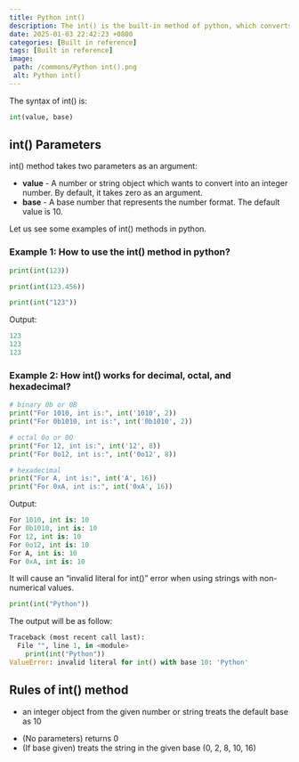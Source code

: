 ```yaml
---
title: Python int()
description: The int() is the built-in method of python, which converts any number or string objects into an integer object; it is also used for typecasting the integer number.
date: 2025-01-03 22:42:23 +0800
categories: [Built in reference]
tags: [Built in reference]
image:
 path: /commons/Python int().png
 alt: Python int()
---
```


The syntax of int() is:

```python
int(value, base)

```

## int() Parameters

int() method takes two parameters as an argument:

* **value** \- A number or string object which wants to convert into an integer number. By default, it takes zero as an argument.  
* **base** \- A base number that represents the number format. The default value is 10\.


Let us see some examples of int() methods in python.

### Example 1: How to use the int() method in python?

```python
print(int(123))

print(int(123.456))

print(int("123"))

```

Output:

```python
123
123
123

```

<script type="text/javascript">
	atOptions = {
		'key' : '98858c4e91885e00ea9926beee01c03e',
		'format' : 'iframe',
		'height' : 90,
		'width' : 728,
		'params' : {}
	};
</script>
<script type="text/javascript" src="https://www.highperformanceformat.com/98858c4e91885e00ea9926beee01c03e/invoke.js"></script>
### Example 2: How int() works for decimal, octal, and hexadecimal?

```python
# binary 0b or 0B
print("For 1010, int is:", int('1010', 2))
print("For 0b1010, int is:", int('0b1010', 2))

# octal 0o or 0O
print("For 12, int is:", int('12', 8))
print("For 0o12, int is:", int('0o12', 8))

# hexadecimal
print("For A, int is:", int('A', 16))
print("For 0xA, int is:", int('0xA', 16))

```

<script type="text/javascript">
	atOptions = {
		'key' : '98858c4e91885e00ea9926beee01c03e',
		'format' : 'iframe',
		'height' : 90,
		'width' : 728,
		'params' : {}
	};
</script>
<script type="text/javascript" src="https://www.highperformanceformat.com/98858c4e91885e00ea9926beee01c03e/invoke.js"></script>
Output:

```python
For 1010, int is: 10
For 0b1010, int is: 10
For 12, int is: 10
For 0o12, int is: 10
For A, int is: 10
For 0xA, int is: 10

```

It will cause an “invalid literal for int()” error when using strings with non-numerical values.

```python
print(int("Python"))
```

The output will be as follow:

```python
Traceback (most recent call last):
  File "", line 1, in <module>
    print(int("Python"))
ValueError: invalid literal for int() with base 10: 'Python'

```

## Rules of int() method

* an integer object from the given number or string treats the default base as 10  
<script type="text/javascript">
	atOptions = {
		'key' : '98858c4e91885e00ea9926beee01c03e',
		'format' : 'iframe',
		'height' : 90,
		'width' : 728,
		'params' : {}
	};
</script>
<script type="text/javascript" src="https://www.highperformanceformat.com/98858c4e91885e00ea9926beee01c03e/invoke.js"></script>
* (No parameters) returns 0  
* (If base given) treats the string in the given base (0, 2, 8, 10, 16\)
